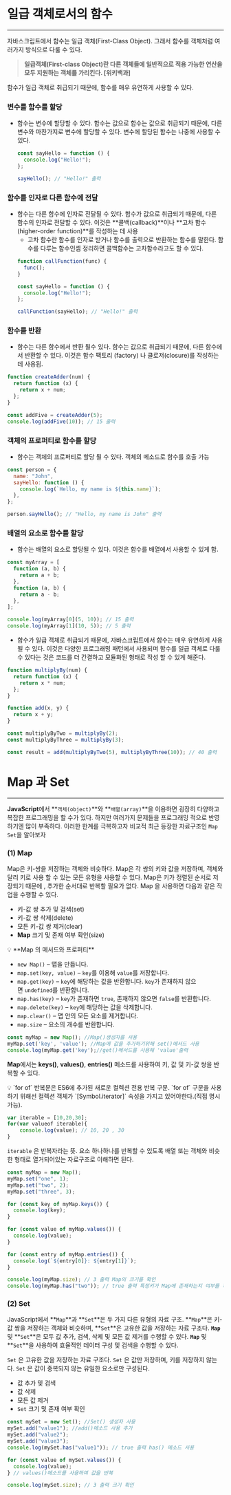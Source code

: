 # **일급 객체로서의 함수**

---

자바스크립트에서 함수는 일급 객체(First-Class Object). 그래서 함수를 객체처럼 여러가지 방식으로 다룰 수 있다.

> **일급객체(First-class Object)란 다른 객체들에 일반적으로 적용 가능한 연산을 모두 지원하는 객체를 가리킨다. [위키백과]**

함수가 일급 객체로 취급되기 때문에, 함수를 매우 유연하게 사용할 수 있다.

### 변수를 함수를 할당

- 함수는 변수에 할당할 수 있다. 함수는 값으로 함수는 값으로 취급되기 때문에, 다른 변수와 마찬가지로 변수에 할당할 수 있다. 변수에 할당된 함수는 나중에 사용할 수 있다.
  ```jsx
  const sayHello = function () {
    console.log("Hello!");
  };

  sayHello(); // "Hello!" 출력
  ```

### 함수를 인자로 다른 함수에 전달

- 함수는 다른 함수에 인자로 전달될 수 있다. 함수가 값으로 취급되기 때문에, 다른 함수의 인자로 전달할 수 있다. 이것은 **콜백(callback)**이나 **고차 함수(higher-order function)**를 작성하는 데 사용
  - 고차 함수란 함수를 인자로 받거나 함수를 출력으로 반환하는 함수를 말한다. 함수를 다루는 함수인셈 정리하면 콜백함수는 고차함수라고도 할 수 있다.
  ```jsx
  function callFunction(func) {
    func();
  }

  const sayHello = function () {
    console.log("Hello!");
  };

  callFunction(sayHello); // "Hello!" 출력
  ```

### 함수를 반환

- 함수는 다른 함수에서 반환 될수 있다. 함수는 값으로 취급되기 때문에, 다른 함수에서 반환할 수 있다. 이것은 함수 팩토리 (factory) 나 클로저(closure)를 작성하는 데 사용됨.

```jsx
function createAdder(num) {
  return function (x) {
    return x + num;
  };
}

const addFive = createAdder(5);
console.log(addFive(10)); // 15 출력
```

### 객체의 프로퍼티로 함수를 할당

- 함수는 객체의 프로퍼티로 할당 될 수 있다. 객체의 메소드로 함수를 호출 가능

```jsx
const person = {
  name: "John",
  sayHello: function () {
    console.log(`Hello, my name is ${this.name}`);
  },
};

person.sayHello(); // "Hello, my name is John" 출력
```

### 배열의 요소로 함수를 할당

- 함수는 배열의 요소로 할당될 수 있다. 이것은 함수를 배열에서 사용할 수 있게 함.

```jsx
const myArray = [
  function (a, b) {
    return a + b;
  },
  function (a, b) {
    return a - b;
  },
];

console.log(myArray[0](5, 10)); // 15 출력
console.log(myArray[1](10, 5)); // 5 출력
```

- 함수가 일급 객체로 취급되기 때문에, 자바스크립트에서 함수는 매우 유연하게 사용될 수 있다. 이것은 다양한 프로그래밍 패턴에서 사용되며 함수를 일급 객체로 다룰 수 있다는 것은 코드를 더 간결하고 모듈화된 형태로 작성 할 수 있게 해준다.

```jsx
function multiplyBy(num) {
  return function (x) {
    return x * num;
  };
}

function add(x, y) {
  return x + y;
}

const multiplyByTwo = multiplyBy(2);
const multiplyByThree = multiplyBy(3);

const result = add(multiplyByTwo(5), multiplyByThree(10)); // 40 출력
```

# Map 과 Set

---

**JavaScript**에서 **`객체(object)`**와 **`배열(array)`**을 이용하면 굉장히 다양하고 복잡한 프로그래밍을 할 수가 있다. 하지만 여러가지 문제들을 프로그래밍 적으로 반영하기엔 많이 부족하다. 이러한 한계를 극복하고자 비교적 최근 등장한 자료구조인 `Map` `Set`을 알아보자

### (1) Map

Map은 키-쌍을 저장하는 객체와 비슷하다. Map은 각 쌍의 키와 값을 저장하며, 객체와 달리 키로 사용 할 수 있는 모든 유형을 사용할 수 있다. Map은 키가 정렬된 순서로 저장되기 때문에 , 추가한 순서대로 반복할 필요가 없다. Map 을 사용하면 다음과 같은 작업을 수행할 수 있다.

- 키-값 쌍 추가 및 검색(set)
- 키-값 쌍 삭제(delete)
- 모든 키-값 쌍 제거(clear)
- **Map** 크기 및 존재 여부 확인(size)

<aside>
💡 **Map 의 메서드와 프로퍼티**

- `new Map()` – 맵을 만듭니다.
- `map.set(key, value)` – `key`를 이용해 `value`를 저장합니다.
- `map.get(key)` – `key`에 해당하는 값을 반환합니다. `key`가 존재하지 않으면 `undefined`를 반환합니다.
- `map.has(key)` – `key`가 존재하면 `true`, 존재하지 않으면 `false`를 반환합니다.
- `map.delete(key)` – `key`에 해당하는 값을 삭제합니다.
- `map.clear()` – 맵 안의 모든 요소를 제거합니다.
- `map.size` – 요소의 개수를 반환합니다.
</aside>

```jsx
const myMap = new Map(); //Map()생성자를 사용
myMap.set('key', 'value'); //Map에 값을 추가하기위해 set()메서드 사용
console.log(myMap.get('key');//get()메서드를 사용해 'value'출력
```

**Map**에서는 **keys()**, **values()**, **entries()** 메소드를 사용하여 키, 값 및 키-값 쌍을 반복할 수 있다.

<aside>
💡 `for of` 반복문은 ES6에 추가된 새로운 컬렉션 전용 반복 구문. `for of` 구문을 사용하기 위해선 컬렉션 객체가 `[Symbol.iterator]` 속성을 가지고 있어야한다.(직접 명시 가능).

</aside>

```jsx
var iterable = [10,20,30];
for(var valueof iterable){
	console.log(value); // 10, 20 , 30
}
```

`iterable` 은 반복자라는 뜻. 요소 하나하나를 반복할 수 있도록 배열 또는 객체와 비슷한 형태로 열거되어있는 자료구조로 이해하면 된다.

```jsx
const myMap = new Map();
myMap.set("one", 1);
myMap.set("two", 2);
myMap.set("three", 3);

for (const key of myMap.keys()) {
  console.log(key);
}

for (const value of myMap.values()) {
  console.log(value);
}

for (const entry of myMap.entries()) {
  console.log(`${entry[0]}: ${entry[1]}`);
}

console.log(myMap.size); // 3 출력 Map의 크기를 확인
console.log(myMap.has("two")); // true 출력 특정키가 Map에 존재하는지 여부를 확인
```

### (2) Set

JavaScript에서 **`Map`**과 **`Set`**은 두 가지 다른 유형의 자료 구조. **`Map`**은 키-값 쌍을 저장하는 객체와 비슷하며, **`Set`**은 고유한 값을 저장하는 자료 구조다. **`Map`** 및 **`Set`**은 모두 값 추가, 검색, 삭제 및 모든 값 제거를 수행할 수 있다. **`Map`** 및 **`Set`**을 사용하여 효율적인 데이터 구성 및 검색을 수행할 수 있다.

`Set` 은 고유한 값을 저장하는 자료 구조다. `Set` 은 값만 저장하며, 키를 저장하지 않는다. `Set` 은 값이 중복되지 않는 유일한 요소로만 구성된다.

- 값 추가 및 검색
- 값 삭제
- 모든 값 제거
- `Set` 크기 및 존재 여부 확인

```jsx
const mySet = new Set(); //Set() 생성자 사용
mySet.add("value1"); //add()메소드 사용 추가
mySet.add("value2");
mySet.add("value3");
console.log(mySet.has("value1")); // true 출력 has() 메소드 사용

for (const value of mySet.values()) {
  console.log(value);
} // values()메소드를 사용하여 값을 반복

console.log(mySet.size); // 3 출력 크기 확인
```
